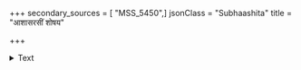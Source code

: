 +++
secondary_sources = [ "MSS_5450",]
jsonClass = "Subhaashita"
title = "आशासरसीं शोषय"

+++

<details><summary>Text</summary>

आशासरसीं शोषय तपसा तन्मध्यस्थः पोषय मनसा।  
कायक्लेशं शोधय परुषं शिथिलय परमब्रह्मणि कलुषम्॥
</details>

